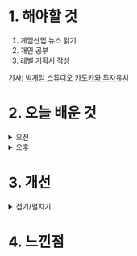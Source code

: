 
# 1. 해야할 것

1. 게임산업 뉴스 읽기 
2. 개인 공부  
3. 레벨 기획서 작성

[기사: 빅게임 스튜디오 카도카와 투자유치](https://www.gamemeca.com/view.php?gid=1748804)

# 2. 오늘 배운 것

<details>
<summary>오전</summary>

## 오늘의 뉴스
![image](https://github.com/JM94Ent/TIL-WIL/assets/143363550/b030f1e4-7e91-4a11-9ea6-9dd900bcb87d)

국내 게임사인 빅게임 스튜디오가 프롬소프트 모회사인 카도카와의 투자 유치에 성공했다.\
게임 잘 만들어서 퍼블리싱으로 유명한 카도카와라면 기대하는 신규 IP의 성공도 좋은 영향을 줄 것 같다.

개인적으로는 만화나 웹 기반 IP의 게임들은 너무 게임성이 부족하다고 느꼈는데 지금은 '7개의 대죄'같은 게임도 잘 나와서 이제는 IP기반 게임도 어느정도 궤도에 올라오는가? 라는 생각을 하고 있다.\
브레이커스는 신규 IP인데 아직 광고로 접하지 못한 걸 보면 출시는 멀어보이지만 투자를 받을 정도면 기본은 하지않을까 기대중이다.

</details>


<details>
<summary>오후</summary>

## 레벨 기획서 작성

</details>




# 3. 개선


<details>
<summary>접기/펼치기</summary>


</details>



# 4. 느낀점


